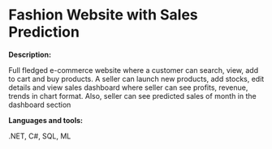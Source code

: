 # Fashion Website with Sales Prediction
<strong>Description:</strong>
<p align="left">
Full fledged e-commerce website where a customer can search, view, add to cart and buy products. A seller can launch new products, add stocks, edit details and view sales dashboard where seller can see profits, revenue, trends in chart format. Also, seller can see predicted sales of month in the dashboard section
</p>

<strong>Languages and tools:</strong>
<p align="left">
.NET, C#, SQL, ML
</p>
